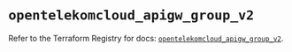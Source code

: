 # `opentelekomcloud_apigw_group_v2`

Refer to the Terraform Registry for docs: [`opentelekomcloud_apigw_group_v2`](https://registry.terraform.io/providers/opentelekomcloud/opentelekomcloud/1.36.49/docs/resources/apigw_group_v2).
